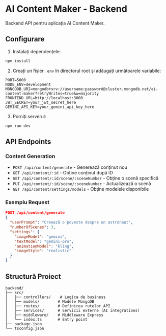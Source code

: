 # AI Content Maker - Backend

Backend API pentru aplicația AI Content Maker.

## Configurare

1. Instalați dependențele:
```bash
npm install
```

2. Creați un fișier `.env` în directorul root și adăugați următoarele variabile:
```
PORT=5000
NODE_ENV=development
MONGODB_URI=mongodb+srv://username:password@cluster.mongodb.net/ai-content-maker?retryWrites=true&w=majority
FRONTEND_URL=http://localhost:3000
JWT_SECRET=your_jwt_secret_here
GEMINI_API_KEY=your_gemini_api_key_here
```

3. Porniți serverul:
```bash
npm run dev
```

## API Endpoints

### Content Generation

- `POST /api/content/generate` - Generează conținut nou
- `GET /api/content/:id` - Obține conținut după ID
- `GET /api/content/:id/scene/:sceneNumber` - Obține o scenă specifică
- `PUT /api/content/:id/scene/:sceneNumber` - Actualizează o scenă
- `GET /api/content/settings/models` - Obține modelele disponibile

### Exemplu Request

```json
POST /api/content/generate
{
  "userPrompt": "Creează o poveste despre un astronaut",
  "numberOfScenes": 3,
  "settings": {
    "imageModel": "gemini",
    "textModel": "gemini-pro",
    "animationModel": "kling",
    "imageStyle": "realistic"
  }
}
```

## Structură Proiect

```
backend/
├── src/
│   ├── controllers/    # Logica de business
│   ├── models/        # Modele MongoDB
│   ├── routes/        # Definirea rutelor API
│   ├── services/      # Servicii externe (AI integrations)
│   ├── middleware/    # Middleware Express
│   └── index.ts       # Entry point
├── package.json
└── tsconfig.json
```